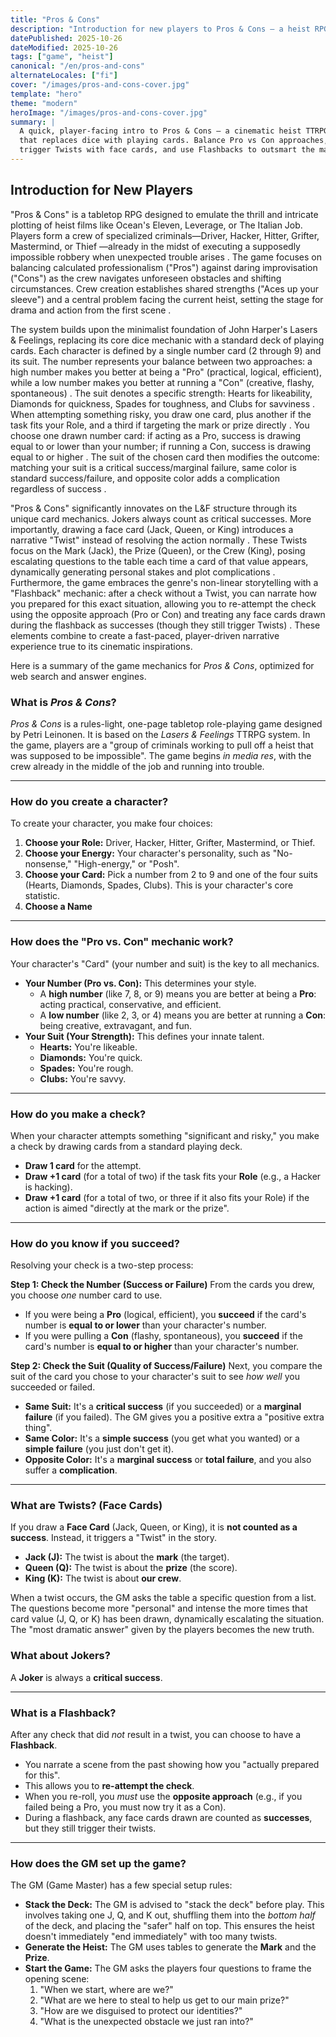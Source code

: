 ```yaml
---
title: "Pros & Cons"
description: "Introduction for new players to Pros & Cons — a heist RPG built on Lasers & Feelings."
datePublished: 2025-10-26
dateModified: 2025-10-26
tags: ["game", "heist"]
canonical: "/en/pros-and-cons"
alternateLocales: ["fi"]
cover: "/images/pros-and-cons-cover.jpg"
template: "hero"
theme: "modern"
heroImage: "/images/pros-and-cons-cover.jpg"
summary: |
  A quick, player-facing intro to Pros & Cons — a cinematic heist TTRPG
  that replaces dice with playing cards. Balance Pro vs Con approaches,
  trigger Twists with face cards, and use Flashbacks to outsmart the mark.
---
```


## Introduction for New Players

"Pros & Cons" is a tabletop RPG designed to emulate the thrill and intricate plotting of heist films like Ocean's Eleven, Leverage, or The Italian Job. Players form a crew of specialized criminals—Driver, Hacker, Hitter, Grifter, Mastermind, or Thief —already in the midst of executing a supposedly impossible robbery when unexpected trouble arises . The game focuses on balancing calculated professionalism ("Pros") against daring improvisation ("Cons") as the crew navigates unforeseen obstacles and shifting circumstances. Crew creation establishes shared strengths ("Aces up your sleeve") and a central problem facing the current heist, setting the stage for drama and action from the first scene .

The system builds upon the minimalist foundation of John Harper's Lasers & Feelings, replacing its core dice mechanic with a standard deck of playing cards. Each character is defined by a single number card (2 through 9) and its suit. The number represents your balance between two approaches: a high number makes you better at being a "Pro" (practical, logical, efficient), while a low number makes you better at running a "Con" (creative, flashy, spontaneous) . The suit denotes a specific strength: Hearts for likeability, Diamonds for quickness, Spades for toughness, and Clubs for savviness . When attempting something risky, you draw one card, plus another if the task fits your Role, and a third if targeting the mark or prize directly . You choose one drawn number card: if acting as a Pro, success is drawing equal to or lower than your number; if running a Con, success is drawing equal to or higher . The suit of the chosen card then modifies the outcome: matching your suit is a critical success/marginal failure, same color is standard success/failure, and opposite color adds a complication regardless of success .

"Pros & Cons" significantly innovates on the L&F structure through its unique card mechanics. Jokers always count as critical successes. More importantly, drawing a face card (Jack, Queen, or King) introduces a narrative "Twist" instead of resolving the action normally . These Twists focus on the Mark (Jack), the Prize (Queen), or the Crew (King), posing escalating questions to the table each time a card of that value appears, dynamically generating personal stakes and plot complications . Furthermore, the game embraces the genre's non-linear storytelling with a "Flashback" mechanic: after a check without a Twist, you can narrate how you prepared for this exact situation, allowing you to re-attempt the check using the opposite approach (Pro or Con) and treating any face cards drawn during the flashback as successes (though they still trigger Twists) . These elements combine to create a fast-paced, player-driven narrative experience true to its cinematic inspirations.

Here is a summary of the game mechanics for *Pros & Cons*, optimized for web search and answer engines.

### What is *Pros & Cons*?

*Pros & Cons* is a rules-light, one-page tabletop role-playing game designed by Petri Leinonen. It is based on the *Lasers & Feelings* TTRPG system. In the game, players are a "group of criminals working to pull off a heist that was supposed to be impossible". The game begins *in media res*, with the crew already in the middle of the job and running into trouble.

---

### How do you create a character?

To create your character, you make four choices:
1.  **Choose your Role:** Driver, Hacker, Hitter, Grifter, Mastermind, or Thief.
2.  **Choose your Energy:** Your character's personality, such as "No-nonsense," "High-energy," or "Posh".
3.  **Choose your Card:** Pick a number from 2 to 9 and one of the four suits (Hearts, Diamonds, Spades, Clubs). This is your character's core statistic.
4.  **Choose a Name**

---

### How does the "Pro vs. Con" mechanic work?

Your character's "Card" (your number and suit) is the key to all mechanics.

* **Your Number (Pro vs. Con):** This determines your style.
    * A **high number** (like 7, 8, or 9) means you are better at being a **Pro**: acting practical, conservative, and efficient.
    * A **low number** (like 2, 3, or 4) means you are better at running a **Con**: being creative, extravagant, and fun.
* **Your Suit (Your Strength):** This defines your innate talent.
    * **Hearts:** You're likeable.
    * **Diamonds:** You're quick.
    * **Spades:** You're rough.
    * **Clubs:** You're savvy.

---

### How do you make a check?

When your character attempts something "significant and risky," you make a check by drawing cards from a standard playing deck.

* **Draw 1 card** for the attempt.
* **Draw +1 card** (for a total of two) if the task fits your **Role** (e.g., a Hacker is hacking).
* **Draw +1 card** (for a total of two, or three if it also fits your Role) if the action is aimed "directly at the mark or the prize".

---

### How do you know if you succeed?

Resolving your check is a two-step process:

**Step 1: Check the Number (Success or Failure)**
From the cards you drew, you choose *one* number card to use.
* If you were being a **Pro** (logical, efficient), you **succeed** if the card's number is **equal to or lower** than your character's number.
* If you were pulling a **Con** (flashy, spontaneous), you **succeed** if the card's number is **equal to or higher** than your character's number.

**Step 2: Check the Suit (Quality of Success/Failure)**
Next, you compare the suit of the card you chose to your character's suit to see *how well* you succeeded or failed.
* **Same Suit:** It's a **critical success** (if you succeeded) or a **marginal failure** (if you failed). The GM gives you a positive extra a "positive extra thing".
* **Same Color:** It's a **simple success** (you get what you wanted) or a **simple failure** (you just don't get it).
* **Opposite Color:** It's a **marginal success** or **total failure**, and you also suffer a **complication**.

---

### What are Twists? (Face Cards)

If you draw a **Face Card** (Jack, Queen, or King), it is **not counted as a success**. Instead, it triggers a "Twist" in the story.
* **Jack (J):** The twist is about the **mark** (the target).
* **Queen (Q):** The twist is about the **prize** (the score).
* **King (K):** The twist is about **our crew**.

When a twist occurs, the GM asks the table a specific question from a list. The questions become more "personal" and intense the more times that card value (J, Q, or K) has been drawn, dynamically escalating the situation. The "most dramatic answer" given by the players becomes the new truth.

### What about Jokers?

A **Joker** is always a **critical success**.

---

### What is a Flashback?

After any check that did *not* result in a twist, you can choose to have a **Flashback**.
* You narrate a scene from the past showing how you "actually prepared for this".
* This allows you to **re-attempt the check**.
* When you re-roll, you *must* use the **opposite approach** (e.g., if you failed being a Pro, you must now try it as a Con).
* During a flashback, any face cards drawn are counted as **successes**, but they still trigger their twists.

---

### How does the GM set up the game?

The GM (Game Master) has a few special setup rules:
* **Stack the Deck:** The GM is advised to "stack the deck" before play. This involves taking one J, Q, and K out, shuffling them into the *bottom half* of the deck, and placing the "safer" half on top. This ensures the heist doesn't immediately "end immediately" with too many twists.
* **Generate the Heist:** The GM uses tables to generate the **Mark** and the **Prize**.
* **Start the Game:** The GM asks the players four questions to frame the opening scene:
    1.  "When we start, where are we?"
    2.  "What are we here to steal to help us get to our main prize?"
    3.  "How are we disguised to protect our identities?"
    4.  "What is the unexpected obstacle we just ran into?"